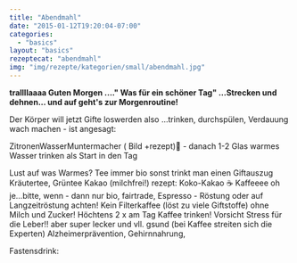 ```yaml
---
title: "Abendmahl"
date: "2015-01-12T19:20:04-07:00"
categories:
  - "basics"
layout: "basics"
rezeptecat: "abendmahl"
img: "img/rezepte/kategorien/small/abendmahl.jpg"
---
```


**trallllaaaa Guten Morgen ...." Was für ein schöner Tag" ...Strecken und dehnen... und auf geht's zur Morgenroutine!**

Der Körper will jetzt Gifte loswerden also ...trinken, durchspülen, Verdauung wach machen  - ist angesagt:

ZitronenWasserMuntermacher ( Bild +rezept)🍋 - danach
1-2 Glas warmes Wasser trinken als Start in den Tag

Lust auf was Warmes?
Tee immer bio sonst trinkt man einen Giftauszug
Kräutertee,
Grüntee
Kakao (milchfrei!)  rezept: Koko-Kakao ☕
Kaffeeee oh je...bitte, wenn - dann nur bio, fairtrade, Espresso - Röstung oder auf Langzeitröstung achten! Kein Filterkaffee (löst zu viele Giftstoffe)
ohne Milch und Zucker! Höchtens 2 x am Tag Kaffee trinken! Vorsicht Stress für die Leber!!
aber super lecker und vll. gsund (bei Kaffee streiten sich die Experten)
Alzheimerprävention, Gehirnnahrung,  

Fastensdrink:
